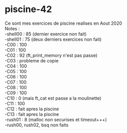 # piscine-42<br/>
Ce sont mes exercices de piscine realises en Aout 2020<br/>
Notes :<br/>
-shell00 : 85 (dernier exercice non fait)<br/>
-shell01 : 75 (deux derniers exercices non fait)<br/>
-C00 : 100<br/>
-C01 : 100<br/>
-C02 : 92 (ft_print_memory n'est pas passe)<br/>
-C03 : probleme de copie <br />
-C04 : 100<br/>
-C05 : 100<br/>
-C06 : 100<br/>
-C07 : 100<br/>
-C08 : 100<br/>
-C09 : 100<br/>
-C10 : 0 (mais ft_cat est passe a la moulinette)<br/>
-C11 : 100<br/>
-C12 : fait apres la piscine<br/>
-C13 : fait apres la piscine<br />
-rush01 : 8 (malloc non securises et timeout+++)<br/>
-rush00, rush02, bsq non faits<br/>
